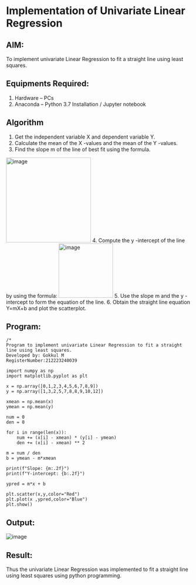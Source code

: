 # Implementation of Univariate Linear Regression
## AIM:
To implement univariate Linear Regression to fit a straight line using least squares.

## Equipments Required:
1. Hardware – PCs
2. Anaconda – Python 3.7 Installation / Jupyter notebook

## Algorithm
1. Get the independent variable X and dependent variable Y.
2. Calculate the mean of the X -values and the mean of the Y -values.
3. Find the slope m of the line of best fit using the formula. 
<img width="231" alt="image" src="https://user-images.githubusercontent.com/93026020/192078527-b3b5ee3e-992f-46c4-865b-3b7ce4ac54ad.png">
4. Compute the y -intercept of the line by using the formula:
<img width="148" alt="image" src="https://user-images.githubusercontent.com/93026020/192078545-79d70b90-7e9d-4b85-9f8b-9d7548a4c5a4.png">
5. Use the slope m and the y -intercept to form the equation of the line.
6. Obtain the straight line equation Y=mX+b and plot the scatterplot.

## Program:
```
/*
Program to implement univariate Linear Regression to fit a straight line using least squares.
Developed by: Gokkul M
RegisterNumber:212223240039

import numpy as np
import matplotlib.pyplot as plt

x = np.array([0,1,2,3,4,5,6,7,8,9])
y = np.array([1,3,2,5,7,8,8,9,10,12])

xmean = np.mean(x)
ymean = np.mean(y)

num = 0
den = 0

for i in range(len(x)):
    num += (x[i] - xmean) * (y[i] - ymean)
    den += (x[i] - xmean) ** 2

m = num / den
b = ymean - m*xmean

print(f"Slope: {m:.2f}")
print(f"Y-intercept: {b:.2f}")

ypred = m*x + b

plt.scatter(x,y,color="Red")
plt.plot(x ,ypred,color="Blue")
plt.show()

```

## Output:
![image](https://github.com/Gokkul-M/Find-the-best-fit-line-using-Least-Squares-Method/assets/144870543/27f6ce1f-8e87-46ce-8d5a-76ba3113a36b)

## Result:
Thus the univariate Linear Regression was implemented to fit a straight line using least squares using python programming.
